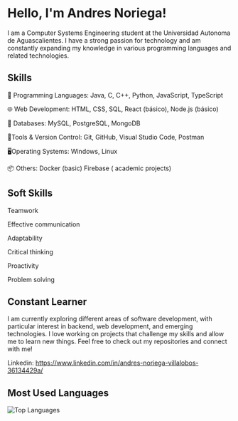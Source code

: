 # Hello, I'm Andres Noriega!

I am a Computer Systems Engineering student at the Universidad Autonoma de Aguascalientes. I have a strong passion for technology and am constantly expanding my knowledge in various programming languages and related technologies.

## Skills
🧠 Programming Languages:
Java, C, C++, Python, JavaScript, TypeScript

🌐 Web Development:
HTML, CSS, SQL, React (básico), Node.js (básico)

💾 Databases:
MySQL, PostgreSQL, MongoDB

🔧Tools & Version Control:
Git, GitHub, Visual Studio Code, Postman

🖥️Operating Systems:
Windows, Linux

📦  Others:
Docker (basic)
Firebase ( academic projects)

## Soft Skills
Teamwork

Effective communication

Adaptability

Critical thinking

Proactivity

Problem solving


## Constant Learner
I am currently exploring different areas of software development, with particular interest in backend, web development, and emerging technologies.
I love working on projects that challenge my skills and allow me to learn new things. Feel free to check out my repositories and connect with me!

Linkedin: https://www.linkedin.com/in/andres-noriega-villalobos-36134429a/


## Most Used Languages
![Top Languages](https://github-readme-stats.vercel.app/api/top-langs/?username=afuhsl&layout=compact)
